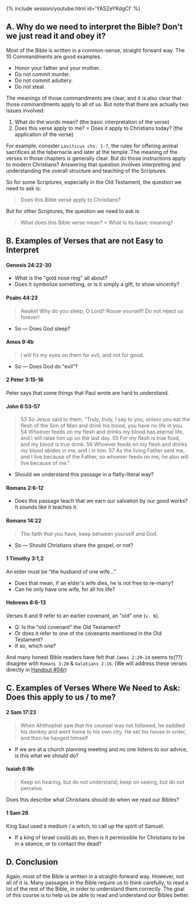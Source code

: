
{% include session/youtube.html id='YASZeYKdgCI' %}

## A. Why do we need to interpret the Bible? Don't we just read it and obey it?

Most of the Bible is written in a common-sense, straight forward way. The 10 Commandments are good examples.

- Honor your father and your mother.
- Do not commit murder.
- Do not commit adultery.
- Do not steal.

The meanings of those commandments are clear, and it is also clear that those commandments apply to all of us.
But note that there are actually two issues involved:

1. What do the words mean? (the basic interpretation of the verse)
2. Does this verse apply to me? = Does it apply to Christians today? (the application of the verse)

For example, consider `Leviticus chs. 1-7`, the rules for offering animal sacrifices at the tabernacle and later at the temple. The meaning of the verses in those chapters is generally clear. But do those instructions apply to modern Christians? Answering that question involves interpreting and understanding the overall structure and teaching of the Scriptures.

So for some Scriptures, especially in the Old Testament, the question we need to ask is:
> Does this Bible verse apply to Christians?

But for other Scriptures, the question we need to ask is:
> What does this Bible verse mean? = What is its basic meaning?

## B. Examples of Verses that are not Easy to Interpret

#### Genesis 24:22-30
- What is the "gold nose ring" all about?
- Does it symbolize something, or is it simply a gift, to show sincerity?

#### Psalm 44:23
> Awake! Why do you sleep, O Lord?
> Rouse yourself! Do not reject us forever!

- So — Does God sleep?

#### Amos 9:4b
> I will fix my eyes on them for evil, and not for good.

- So — Does God do "evil"?

#### 2 Peter 3:15-16
Peter says that some things that Paul wrote are hard to understand.

#### John 6:53-57
> 53 So Jesus said to them, "Truly, truly, I say to you, unless you eat the flesh of the Son of Man and drink his blood, you have no life in you.
54 Whoever feeds on my flesh and drinks my blood has eternal life, and I will raise him up on the last day.
55 For my flesh is true food, and my blood is true drink.
56 Whoever feeds on my flesh and drinks my blood abides in me, and I in him.
57 As the living Father sent me, and I live because of the Father, so whoever feeds on me, he also will live because of me."

- Should we understand this passage in a flatly-literal way?

#### Romans 2:6-12
- Does this passage teach that we earn our salvation by our good works? It sounds like it teaches it.

#### Romans 14:22
> The faith that you have, keep between yourself and God.

- So — Should Christians share the gospel, or not?

#### 1 Timothy 3:1,2
An elder must be "the husband of one wife…"

- Does that mean, if an elder's wife dies, he is not free to re-marry?
- Can he only have one wife, for all his life?

#### Hebrews 8:6-13
Verses 6 and 9 refer to an earlier covenant, an "old" one (`v. 6`).

- Q: Is the "old covenant" the Old Testament?
- Or does it refer to one of the covenants mentioned in the Old Testament?
- If so, which one?

And many honest Bible readers have felt that `James 2:20-24` seems to(??) disagree with `Romans 3:28` & `Galatians 2:16`. (We will address these verses directly in [Handout #04r])

## C. Examples of Verses Where We Need to Ask: Does this apply to us / to me?

#### 2 Sam 17:23
> When Ahithophel saw that his counsel was not followed, he saddled his donkey and went home to his own city. He set his house in order, and then he hanged himself

- If we are at a church planning meeting and no one listens to our advice, is this what we should do?

#### Isaiah 6:9b
> Keep on hearing, but do not understand; keep on seeing, but do not perceive.

Does this describe what Christians should do when we read our Bibles?

#### 1 Sam 28
King Saul used a medium / a witch, to call up the spirit of Samuel.

- If a king of Israel could do so, then is it permissible for Christians to be in a séance, or to contact the dead?

## D. Conclusion
Again, most of the Bible is written in a straight-forward way. However, not all of it is. Many passages in the Bible require us to think carefully, to read a lot of the rest of the Bible, in order to understand them correctly. The goal of this course is to help us be able to read and understand our Bibles better.

[Handout #04r]: /session/session-06
